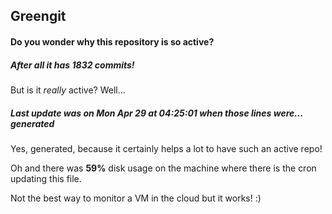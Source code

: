 ## Greengit

#### Do you wonder why this repository is so active?

##### After all it has 1832 commits!

But is it *really* active? Well...

##### Last update was on Mon Apr 29 at 04:25:01 when those lines were... generated

Yes, generated, because it certainly helps a lot to have such an active repo!

Oh and there was **59%** disk usage on the machine
where there is the cron updating this file.

Not the best way to monitor a VM in the cloud but it works! :)
